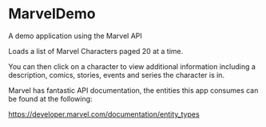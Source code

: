 # MarvelDemo
A demo application using the Marvel API

Loads a list of Marvel Characters paged 20 at a time.

You can then click on a character to view additional information including a description, comics, stories, events and series the character is in.

Marvel has fantastic API documentation, the entities this app consumes can be found at the following:

https://developer.marvel.com/documentation/entity_types
